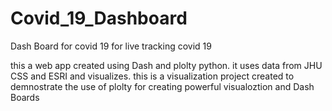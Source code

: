 # Covid_19_Dashboard
Dash Board for covid 19 for live tracking covid 19

this a web app created using Dash and plolty python.
it uses data from JHU CSS and ESRI and visualizes. this is a visualization project created to demnostrate the use of plolty for creating powerful visualoztion and Dash Boards
